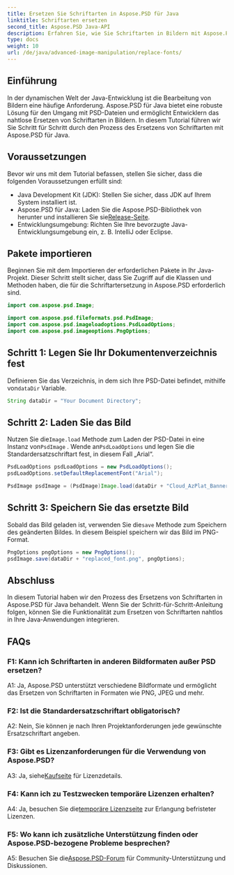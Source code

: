 ```yaml
---
title: Ersetzen Sie Schriftarten in Aspose.PSD für Java
linktitle: Schriftarten ersetzen
second_title: Aspose.PSD Java-API
description: Erfahren Sie, wie Sie Schriftarten in Bildern mit Aspose.PSD für Java ersetzen. Befolgen Sie unsere Schritt-für-Schritt-Anleitung für eine effiziente Schriftartenmanipulation.
type: docs
weight: 10
url: /de/java/advanced-image-manipulation/replace-fonts/
---
```

## Einführung

In der dynamischen Welt der Java-Entwicklung ist die Bearbeitung von Bildern eine häufige Anforderung. Aspose.PSD für Java bietet eine robuste Lösung für den Umgang mit PSD-Dateien und ermöglicht Entwicklern das nahtlose Ersetzen von Schriftarten in Bildern. In diesem Tutorial führen wir Sie Schritt für Schritt durch den Prozess des Ersetzens von Schriftarten mit Aspose.PSD für Java.

## Voraussetzungen

Bevor wir uns mit dem Tutorial befassen, stellen Sie sicher, dass die folgenden Voraussetzungen erfüllt sind:

- Java Development Kit (JDK): Stellen Sie sicher, dass JDK auf Ihrem System installiert ist.
-  Aspose.PSD für Java: Laden Sie die Aspose.PSD-Bibliothek von herunter und installieren Sie sie[Release-Seite](https://releases.aspose.com/psd/java/).
- Entwicklungsumgebung: Richten Sie Ihre bevorzugte Java-Entwicklungsumgebung ein, z. B. IntelliJ oder Eclipse.

## Pakete importieren

Beginnen Sie mit dem Importieren der erforderlichen Pakete in Ihr Java-Projekt. Dieser Schritt stellt sicher, dass Sie Zugriff auf die Klassen und Methoden haben, die für die Schriftartersetzung in Aspose.PSD erforderlich sind.

```java
import com.aspose.psd.Image;

import com.aspose.psd.fileformats.psd.PsdImage;
import com.aspose.psd.imageloadoptions.PsdLoadOptions;
import com.aspose.psd.imageoptions.PngOptions;
```

## Schritt 1: Legen Sie Ihr Dokumentenverzeichnis fest

 Definieren Sie das Verzeichnis, in dem sich Ihre PSD-Datei befindet, mithilfe von`dataDir` Variable.

```java
String dataDir = "Your Document Directory";
```

## Schritt 2: Laden Sie das Bild

 Nutzen Sie die`Image.load` Methode zum Laden der PSD-Datei in eine Instanz von`PsdImage` . Wende an`PsdLoadOptions` und legen Sie die Standardersatzschriftart fest, in diesem Fall „Arial“.

```java
PsdLoadOptions psdLoadOptions = new PsdLoadOptions(); 
psdLoadOptions.setDefaultReplacementFont("Arial");

PsdImage psdImage = (PsdImage)Image.load(dataDir + "Cloud_AzPlat_Banner3A_SB_EN_US_160x600_chinese_font.psd", psdLoadOptions);
```

## Schritt 3: Speichern Sie das ersetzte Bild

 Sobald das Bild geladen ist, verwenden Sie die`save` Methode zum Speichern des geänderten Bildes. In diesem Beispiel speichern wir das Bild im PNG-Format.

```java
PngOptions pngOptions = new PngOptions();
psdImage.save(dataDir + "replaced_font.png", pngOptions);
```

## Abschluss

In diesem Tutorial haben wir den Prozess des Ersetzens von Schriftarten in Aspose.PSD für Java behandelt. Wenn Sie der Schritt-für-Schritt-Anleitung folgen, können Sie die Funktionalität zum Ersetzen von Schriftarten nahtlos in Ihre Java-Anwendungen integrieren.

## FAQs

### F1: Kann ich Schriftarten in anderen Bildformaten außer PSD ersetzen?

A1: Ja, Aspose.PSD unterstützt verschiedene Bildformate und ermöglicht das Ersetzen von Schriftarten in Formaten wie PNG, JPEG und mehr.

### F2: Ist die Standardersatzschriftart obligatorisch?

A2: Nein, Sie können je nach Ihren Projektanforderungen jede gewünschte Ersatzschriftart angeben.

### F3: Gibt es Lizenzanforderungen für die Verwendung von Aspose.PSD?

 A3: Ja, siehe[Kaufseite](https://purchase.aspose.com/buy) für Lizenzdetails.

### F4: Kann ich zu Testzwecken temporäre Lizenzen erhalten?

 A4: Ja, besuchen Sie die[temporäre Lizenzseite](https://purchase.aspose.com/temporary-license/) zur Erlangung befristeter Lizenzen.

### F5: Wo kann ich zusätzliche Unterstützung finden oder Aspose.PSD-bezogene Probleme besprechen?

 A5: Besuchen Sie die[Aspose.PSD-Forum](https://forum.aspose.com/c/psd/34) für Community-Unterstützung und Diskussionen.